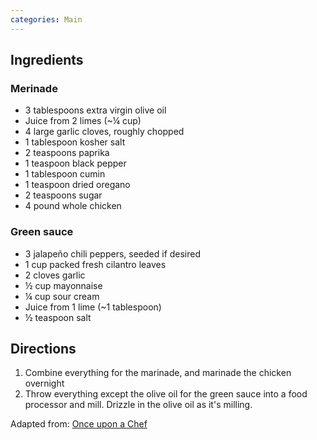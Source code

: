 ```yaml
---
categories: Main
---
```


## Ingredients

### Merinade
 - 3 tablespoons extra virgin olive oil
 - Juice from 2 limes (~¼ cup)
 - 4 large garlic cloves, roughly chopped
 - 1 tablespoon kosher salt
 - 2 teaspoons paprika
 - 1 teaspoon black pepper
 - 1 tablespoon cumin
 - 1 teaspoon dried oregano
 - 2 teaspoons sugar
 - 4 pound whole chicken

### Green sauce
 - 3 jalapeño chili peppers, seeded if desired
 - 1 cup packed fresh cilantro leaves
 - 2 cloves garlic
 - ½ cup mayonnaise
 - ¼ cup sour cream
 - Juice from 1 lime (~1 tablespoon)
 - ½ teaspoon salt

## Directions

1. Combine everything for the marinade, and marinade the chicken overnight
2. Throw everything except the olive oil for the green sauce into a food processor and mill. Drizzle in the olive oil as it's milling.

Adapted from: [Once upon a Chef](https://www.onceuponachef.com/recipes/peruvian-style-roast-chicken-with-green-sauce.html)